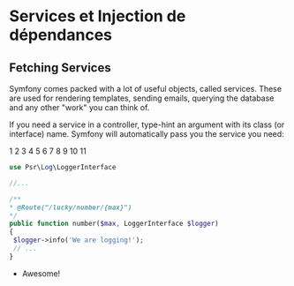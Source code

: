 # Services et Injection de dépendances

## Fetching Services

Symfony comes packed with a lot of useful objects, called services. These are used for rendering templates, sending emails, querying the database and any other "work" you can think of.

If you need a service in a controller, type-hint an argument with its class \(or interface\) name. Symfony will automatically pass you the service you need:

1 2 3 4 5 6 7 8 9 10 11

```php
use Psr\Log\LoggerInterface 

//...

/**
* @Route("/lucky/number/{max}")
*/
public function number($max, LoggerInterface $logger)
{
 $logger->info('We are logging!');
 // ...
}
```

* Awesome!

